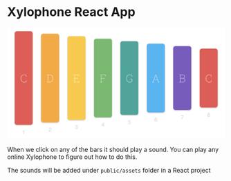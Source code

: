 # Xylophone React App

![](screenshot.png)

When we click on any of the bars it should play a sound. You can play any online Xylophone to figure out how to do this.

The sounds will be added under `public/assets` folder in a React project